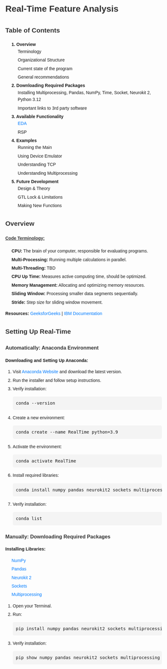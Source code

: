 <!DOCTYPE html>
<html lang="en">
<head>
    <meta charset="UTF-8">
    <meta name="viewport" content="width=device-width, initial-scale=1.0">
    <title>Real-Time Feature Analysis</title>
        <style>
            body { font-family: Arial, sans-serif; line-height: 1.6; margin: 20px; }
            h1, h2, h3, h4, h5 { color: #333; }
            ul { list-style-type: none; padding-left: 20px; }
            li { margin-bottom: 5px; }
            blockquote { background: #f9f9f9; border-left: 10px solid #ccc; padding: 10px; margin: 10px 0; }
            pre { background: #f4f4f4; padding: 10px; border-radius: 5px; font-family: monospace; }
            a { color: #007BFF; text-decoration: none; }
            u { text-decoration: underline; }
        </style>
</head>
<body>
    <h1>Real-Time Feature Analysis</h1>
    <h2>Table of Contents</h2>
    <ul>
        <li><strong>1. Overview</strong>
            <ul>
                <li>Terminology</li>
                <li>Organizational Structure</li>
                <li>Current state of the program</li>
                <li>General recommendations</li>
            </ul>
        </li>
        <li><strong>2. Downloading Required Packages</strong>
            <ul>
                <li>Installing Multiprocessing, Pandas, NumPy, Time, Socket, Neurokit 2, Python 3.12</li>
                <li>Important links to 3rd party software</li>
            </ul>
        </li>
        <li><strong>3. Available Functionality</strong>
            <ul>
                <li><a href="#EDA">EDA</a></li>
                <li>RSP</li>
            </ul>
        </li>
        <li><strong>4. Examples</strong>
            <ul>
                <li>Running the Main</li>
                <li>Using Device Emulator</li>
                <li>Understanding TCP</li>
                <li>Understanding Multiprocessing</li>
            </ul>
        </li>
        <li><strong>5. Future Development</strong>
            <ul>
                <li>Design & Theory</li>
                <li>GTL Lock & Limitations</li>
                <li>Making New Functions</li>
            </ul>
        </li>
    </ul>
    <h2>Overview</h2>
    <h4><u>Code Terminology:</u></h4>
    <ul>
        <li><strong>CPU:</strong> The brain of your computer, responsible for evaluating programs.</li>
        <li><strong>Multi-Processing:</strong> Running multiple calculations in parallel.</li>
        <li><strong>Multi-Threading:</strong> TBD</li>
        <li><strong>CPU Up Time:</strong> Measures active computing time, should be optimized.</li>
        <li><strong>Memory Management:</strong> Allocating and optimizing memory resources.</li>
        <li><strong>Sliding Window:</strong> Processing smaller data segments sequentially.</li>
        <li><strong>Stride:</strong> Step size for sliding window movement.</li>
    </ul>
    <p><strong>Resources:</strong> 
        <a href="https://www.geeksforgeeks.org/">GeeksforGeeks</a> | 
        <a href="https://www.ibm.com/docs/en">IBM Documentation</a>
    </p>
    <h2>Setting Up Real-Time</h2>
    <h3>Automatically: Anaconda Environment</h3>
    <p><strong>Downloading and Setting Up Anaconda:</strong></p>
    <ol>
        <li>Visit <a href="https://www.anaconda.com/">Anaconda Website</a> and download the latest version.</li>
        <li>Run the installer and follow setup instructions.</li>
        <li>Verify installation:
            <pre>conda --version</pre>
        </li>
        <li>Create a new environment:
            <pre>conda create --name RealTime python=3.9</pre>
        </li>
        <li>Activate the environment:
            <pre>conda activate RealTime</pre>
        </li>
        <li>Install required libraries:
            <pre>conda install numpy pandas neurokit2 sockets multiprocessing</pre>
        </li>
        <li>Verify installation:
            <pre>conda list</pre>
        </li>
    </ol>
    <h3>Manually: Downloading Required Packages</h3>
    <p><strong>Installing Libraries:</strong></p>
    <ul>
        <li><a href="https://numpy.org/">NumPy</a></li>
        <li><a href="https://pandas.pydata.org/">Pandas</a></li>
        <li><a href="https://neuropsychology.github.io/NeuroKit/">Neurokit 2</a></li>
        <li><a href="https://docs.python.org/3/library/socket.html">Sockets</a></li>
        <li><a href="https://docs.python.org/3/library/multiprocessing.html">Multiprocessing</a></li>
    </ul>
    <ol>
        <li>Open your Terminal.</li>
        <li>Run:
            <pre>pip install numpy pandas neurokit2 sockets multiprocessing</pre>
        </li>
        <li>Verify installation:
            <pre>pip show numpy pandas neurokit2 sockets multiprocessing</pre>
        </li>
    </ol>

</body>
</html>
